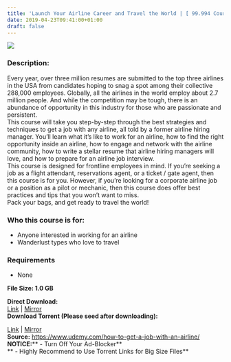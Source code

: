 ```yaml
---
title: 'Launch Your Airline Career and Travel the World | [ 99.994 Course For Free ]'
date: 2019-04-23T09:41:00+01:00
draft: false
---
```


  

**[![](https://1.bp.blogspot.com/-7UDdn-3J1qo/XL7M7dK8cUI/AAAAAAAAB1Y/WXaOhGznnEo96hTpj6ChokY1kmJnQhFhACLcBGAs/s320/Launch-Your-Airline-Career-and-Travel-the-World.jpg)](https://1.bp.blogspot.com/-7UDdn-3J1qo/XL7M7dK8cUI/AAAAAAAAB1Y/WXaOhGznnEo96hTpj6ChokY1kmJnQhFhACLcBGAs/s1600/Launch-Your-Airline-Career-and-Travel-the-World.jpg)**

  

### Description:

Every year, over three million resumes are submitted to the top three airlines in the USA from candidates hoping to snag a spot among their collective 288,000 employees. Globally, all the airlines in the world employ about 2.7 million people. And while the competition may be tough, there is an abundance of opportunity in this industry for those who are passionate and persistent.  
This course will take you step-by-step through the best strategies and techniques to get a job with any airline, all told by a former airline hiring manager. You’ll learn what it’s like to work for an airline, how to find the right opportunity inside an airline, how to engage and network with the airline community, how to write a stellar resume that airline hiring managers will love, and how to prepare for an airline job interview.  
This course is designed for frontline employees in mind. If you’re seeking a job as a flight attendant, reservations agent, or a ticket / gate agent, then this course is for you. However, if you’re looking for a corporate airline job or a position as a pilot or mechanic, then this course does offer best practices and tips that you won’t want to miss.  
Pack your bags, and get ready to travel the world!  

### Who this course is for:

*   Anyone interested in working for an airline
*   Wanderlust types who love to travel

### Requirements

*   None

**File Size: 1.0 GB**

**Direct Download:**  
[Link](https://oko.sh/LaunchYourAirlinelink1) | [Mirror](https://oko.sh/LaunchYourAirlinelink2)  
**Download Torrent (Please seed after downloading):**  

[Link](https://oko.sh/LaunchYourAirlinetorrent1) | [Mirror](https://oko.sh/LaunchYourAirlinetorrent2)  
**Source:** https://www.udemy.com/how-to-get-a-job-with-an-airline/  
**NOTICE:**** - Turn Off Your Ad-Blocker**  
** - Highly Recommend to Use Torrent Links for Big Size Files**
